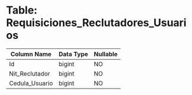 # Table: Requisiciones_Reclutadores_Usuarios

| Column Name | Data Type | Nullable |
|-------------|-----------|----------|
| Id | bigint | NO |
| Nit_Reclutador | bigint | NO |
| Cedula_Usuario | bigint | NO |
